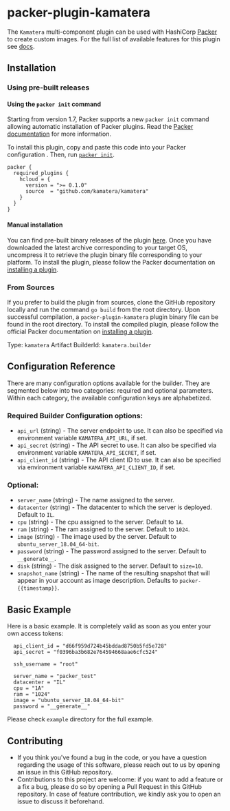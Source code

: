 # packer-plugin-kamatera

The `Kamatera` multi-component plugin can be used with HashiCorp [Packer](https://www.packer.io)
to create custom images. For the full list of available features for this plugin see [docs](docs).

## Installation

### Using pre-built releases

#### Using the `packer init` command

Starting from version 1.7, Packer supports a new `packer init` command allowing
automatic installation of Packer plugins. Read the
[Packer documentation](https://www.packer.io/docs/commands/init) for more information.

To install this plugin, copy and paste this code into your Packer configuration .
Then, run [`packer init`](https://www.packer.io/docs/commands/init).

```hcl
packer {
  required_plugins {
    hcloud = {
      version = ">= 0.1.0"
      source  = "github.com/kamatera/kamatera"
    }
  }
}
```


#### Manual installation

You can find pre-built binary releases of the plugin [here](https://github.com/Kamatera/packer-plugin-kamatera/releases).
Once you have downloaded the latest archive corresponding to your target OS,
uncompress it to retrieve the plugin binary file corresponding to your platform.
To install the plugin, please follow the Packer documentation on
[installing a plugin](https://www.packer.io/docs/extending/plugins/#installing-plugins).


### From Sources

If you prefer to build the plugin from sources, clone the GitHub repository
locally and run the command `go build` from the root
directory. Upon successful compilation, a `packer-plugin-kamatera` plugin
binary file can be found in the root directory.
To install the compiled plugin, please follow the official Packer documentation
on [installing a plugin](https://www.packer.io/docs/extending/plugins/#installing-plugins).


Type: `kamatera`
Artifact BuilderId: `kamatera.builder`

## Configuration Reference

There are many configuration options available for the builder. They are
segmented below into two categories: required and optional parameters. Within
each category, the available configuration keys are alphabetized.

### Required Builder Configuration options:

- `api_url` (string) - The server endpoint to use. It can also be specified via environment variable `KAMATERA_API_URL`, if set.
- `api_secret` (string) - The API secret to use. It can also be specified via environment variable `KAMATERA_API_SECRET`, if set.
- `api_client_id` (string) - The API client ID to use. It can also be specified via environment variable `KAMATERA_API_CLIENT_ID`, if set.

### Optional:

- `server_name` (string) - The name assigned to the server.
- `datacenter` (string) - The datacenter to which the server is deployed. Default to `IL`.
- `cpu` (string) - The cpu assigned to the server. Default to `1A`.
- `ram` (string) - The ram assigned to the server. Default to `1024`.
- `image` (string) - The image used by the server. Default to `ubuntu_server_18.04_64-bit`.
- `password` (string) - The password assigned to the server. Default to `__generate__`.
- `disk` (string) - The disk assigned to the server. Default to `size=10`.
- `snapshot_name` (string) - The name of the resulting snapshot that will appear in your account as image description. Defaults to `packer-{{timestamp}}`.


## Basic Example

Here is a basic example. It is completely valid as soon as you enter your own
access tokens:

```hcl
  api_client_id = "d66f959d724b45bddad8750b5fd5e728"
  api_secret = "f0396ba3b682e764594668aae6cfc524"

  ssh_username = "root"

  server_name = "packer_test"
  datacenter = "IL"
  cpu = "1A"
  ram = "1024"
  image = "ubuntu_server_18.04_64-bit"
  password = "__generate__"
```

Please check `example` directory for the full example.

## Contributing

* If you think you've found a bug in the code, or you have a question regarding
  the usage of this software, please reach out to us by opening an issue in
  this GitHub repository.
* Contributions to this project are welcome: if you want to add a feature or a
  fix a bug, please do so by opening a Pull Request in this GitHub repository.
  In case of feature contribution, we kindly ask you to open an issue to
  discuss it beforehand.
  
